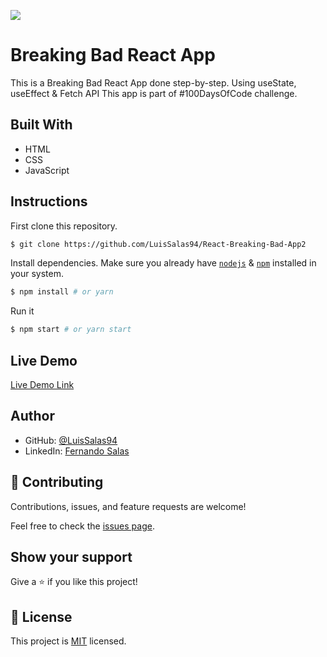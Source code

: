 ![](https://img.shields.io/badge/Microverse-blueviolet)

# Breaking Bad React App
 This is a Breaking Bad React App done step-by-step. Using useState, useEffect & Fetch API This app is part of #100DaysOfCode challenge. 
   
## Built With

- HTML
- CSS
- JavaScript


## Instructions

First clone this repository.
```bash
$ git clone https://github.com/LuisSalas94/React-Breaking-Bad-App2
```

Install dependencies. Make sure you already have [`nodejs`](https://nodejs.org/en/) & [`npm`](https://www.npmjs.com/) installed in your system.
```bash
$ npm install # or yarn
```

Run it
```bash
$ npm start # or yarn start
```

## Live Demo

[Live Demo Link](https://fernando-breaking-bad-app2.netlify.app/)

## Author

- GitHub: [@LuisSalas94](https://github.com/LuisSalas94)
- LinkedIn: [Fernando Salas](https://www.linkedin.com/in/luisfernandosalasgave/)

## 🤝 Contributing

Contributions, issues, and feature requests are welcome!

Feel free to check the [issues page](../../issues/).

## Show your support

Give a ⭐️ if you like this project!

## 📝 License

This project is [MIT](./MIT.md) licensed.

